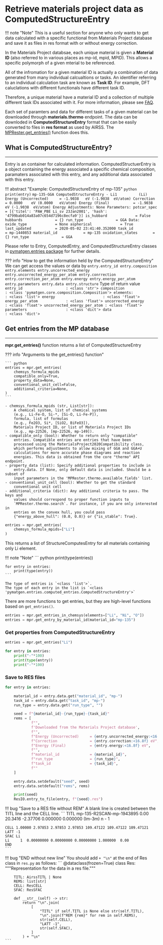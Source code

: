 # Retrieve materials project data as ComputedStructureEntry

!!! note "Note"
    This is a useful section for anyone who only wants to get data calculated
    with a specific functional from Materials Project database and save it as
    files in res format with or without energy correction.

In the Materials Project databsae, each unique material is given a **Material
ID** (also referred to in various places as mp-id, mpid, MPID). This allows a
specific polymorph of a given mterial to be referenced.

All of the infromation for a given material ID is actually a combination of
data generated from many individual calcualtions or tasks. An identifier
referring to an individual calculation task are known as **Task ID**. For
example, DFT caluclations with different functionals have different task ID.

Therefore, a unique material have a material ID and a collection of multiple
different task IDs associated with it. For more information, please see
[FAQ](https://docs.materialsproject.org/frequently-asked-questions).

Each set of paramters and data for different tasks of a given material can be
downloaded through **materials.thermo** endpoint. The data can be downloded in
**ComputedStructureEntry** format that can be easily converted to files in **res
format** as used by AIRSS. The
[MPRester.get_entries()](https://github.com/materialsproject/api/blob/main/mp_api/client/mprester.py#L661) function does this.



## What is ComputedStructureEntry?

---

Entry is an container for calculated information. ComputedStructuerEntry is a
object containing the energy associated a specific chemical composition,
paramaters associated with this entry, and any additional data associated with
this entry. 

!!! abstract "Example: ComputedStructureEntry of mp-135"
    ``` python
    print(entry)
    ```
    ```
    mp-135-GGA ComputedStructureEntry - Li1          (Li)
    Energy (Uncorrected)     = -1.9038   eV (-1.9038  eV/atom)
    Correction               = 0.0000    eV (0.0000   eV/atom)
    Energy (Final)           = -1.9038   eV (-1.9038  eV/atom)
    Energy Adjustments:
      None
    Parameters:
      potcar_spec            = [{'titel': 'PAW_PBE Li_sv 23Jan2001', 'hash': '4799bab014a83a07c654d7196c8ecfa9'}]
      is_hubbard             = False
      hubbards               = {}
      run_type               = GGA
    Data:
      oxide_type             = None
      aspherical             = True
      last_updated           = 2020-05-02 23:41:40.352000
      task_id                = mp-1440853
      material_id            = mp-135
      oxidation_states       = {}
      run_type               = GGA
    ```

Please refer to Entry, ComputedEntry, and ComputedStructureEntry classes in
[pymatgen.entries package](https://pymatgen.org/pymatgen.entries.html) for
further details.

??? info "How to get the information held by the ComputedStructureEntry"
    We can get access the values or data by
    ```
    entry.entry_id
    entry.composition
    entry.elements
    entry.uncorrected_energy
    entry.uncorrected_energy_per_atom
    entry.conrrection
    entry.correction_per_atom
    entry.energy
    entry.energy_per_atom
    entry.parameters
    entry.data
    entry.structure
    ```
    Type of return value
    ```
    entry_id                    : <class 'str'>
    composition                 : <class 'pymatgen.core.composition.Composition'>
    elements:                   : <class 'list'>
    energy                      : <class 'float'>
    energy_per_atom             : <class 'float'>
    uncorrected_energy          : <class 'float'>
    uncorrected_energy_per_atom : <class 'float'>
    parameters                  : <class 'dict'>
    data                        : <class 'dict'>
    ```



## Get entries from the MP database

---

**mpr.get_entries()** function returns a list of ComputedStructureEntry

??? info "Arguments to the get_entries() function"

    ``` python
    entries = mpr.get_entries(
        chemsys_formula_mpids
        compatible_only=True,
        property_data=None,
        conventional_unit_cell=False,
        additional_criteria=None,
    )
    ```

    - chemsys_formula_mpids (str, List[str]):
        A chemical system, list of chemical systems
        (e.g., Li-Fe-O, Si-*, [Si-O, Li-Fe-P]),
        formula, list of formulas
        (e.g., Fe2O3, Si*, [SiO2, BiFeO3]),
        Materials Project ID, or list of Materials Project IDs
        (e.g., mp-22526, [mp-22526, mp-149]).
    - compatible_only (bool): Whether to return only "compatible"
        entries. Compatible entries are entries that have been
        processed using the MaterialsProject2020Compatibility class,
        which performs adjustments to allow mixing of GGA and GGA+U
        calculations for more accurate phase diagrams and reaction
        energies. This data is obtained from the core "thermo" API endpoint.
    - property_data (list): Specify additional properties to include in
        entry.data. If None, only default data is included. Should be a subset of
        input parameters in the 'MPRester.thermo.available_fields' list.
    - conventional_unit_cell (bool): Whether to get the standard
        conventional unit cell
    - additional_criteria (dict): Any additional criteria to pass. The keys and
        values should correspond to proper function inputs to
        `MPRester.thermo.search`. For instance, if you are only interested in
        entries on the convex hull, you could pass
        {"energy_above_hull": (0.0, 0.0)} or {"is_stable": True}.


``` python
entries = mpr.get_entries(
    chemsys_formula_mpids=["Li"]
)
```
This returns a list of StructureComputesEntry for all materials containing only
Li element.

!!! note "Note"
    ``` python
    print(type(entries))

    for entry in entries:
        print(type(entry))
    ```

    The type of entries is `<class 'list'>`.
    The type of each entry in the list is `<class 'pymatgen.entries.computed_entries.ComputedStructureEntry'>`

There are more functions to get entries, but they are high-level functions
based on `get_entries()`.

``` python
entries = mpr.get_entries_in_chemsys(elements=["Li", "Ni", "O"])
entries = mpr.get_entry_by_material_id(material_id="mp-135")
```

### Get properties from ComputedStructureEntry

``` python
entries = mpr.get_entries("Li")

for entry in entries:
    print("-"*100)
    print(type(entry))
    print("-"*100)
```


### Save to RES files

``` python
for entry in entries:

    material_id = entry.data.get("material_id", "mp-")
    task_id = entry.data.get("task_id", "mp-")
    run_type = entry.data.get("run_type", "")

    seed = f"{material_id}-{run_type}-{task_id}"
    rems = [
            f"",
            f'Downloaded from the Materials Project database',
            f"",
            f"Energy (Uncorrected)     = {entry.uncorrected_energy:<16.8f} eV",
            f"Correction               = {entry.correction:<16.8f} eV",
            f"Energy (Final)           = {entry.energy:<16.8f} eV",
            f"",
            f"material_id              = {material_id}",
            f"run_type                 = {run_type}",
            f"task_id                  = {task_id}",
            f""
    ]

    entry.data.setdefault("seed", seed)
    entry.data.setdefault("rems", rems)

    print(seed)
    ResIO.entry_to_file(entry, f"{seed}.res")
```


!!! bug "Save to a RES file without REM"
    A blank line is created between the TITL line and the CELL line.
    ```
    TITL mp-135-R2SCAN-mp-1943895 0.00 20.3416 -2.37706 0.000000 0.000000 (Im-3m) n - 1

    CELL 1.00000 2.97853 2.97853 2.97853 109.47122 109.47122 109.47121
    LATT -1
    SFAC Li
    Li     1  0.00000000 0.00000000 0.00000000 1.000000  0.00
    END
    ```

!!! bug "END without new line"
    You should add `+ "\n"` at the end of Res class in `res.py` as follows:
    ```
    @dataclass(frozen=True)
    class Res:
        """Representation for the data in a res file."""

        TITL: AirssTITL | None
        REMS: list[str]
        CELL: ResCELL
        SFAC: ResSFAC

        def __str__(self) -> str:
            return "\n".join(
                [
                    "TITL" if self.TITL is None else str(self.TITL),
                    "\n".join(f"REM {rem}" for rem in self.REMS),
                    str(self.CELL),
                    "LATT -1",
                    str(self.SFAC),
                ]
            ) + "\n"
    ```

